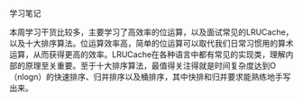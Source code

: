 学习笔记

本周学习干货比较多，主要学习了高效率的位运算，以及面试常见的LRUCache，以及十大排序算法。位运算效率高，简单的位运算可以取代我们日常习惯用的算术运算，从而获得更高的效率。LRUCache在各种语言中都有常见的实现类，理解内部的原理至关重要。至于十大排序算法，最值得关注得就是时间复杂度达到O（nlogn）的快速排序、归并排序以及桶排序，其中快排和归并要求能熟练地手写出来。